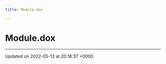 ```yaml
---
title: Module.dox

---
```


# Module.dox








-------------------------------

Updated on 2022-05-13 at 20:18:37 +0000

